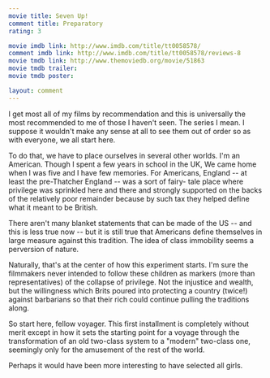 ```yaml
---
movie title: Seven Up!
comment title: Preparatory
rating: 3

movie imdb link: http://www.imdb.com/title/tt0058578/
comment imdb link: http://www.imdb.com/title/tt0058578/reviews-8
movie tmdb link: http://www.themoviedb.org/movie/51863
movie tmdb trailer: 
movie tmdb poster: 

layout: comment
---
```


I get most all of my films by recommendation and this is universally the most recommended to me of those I haven't seen. The series I mean. I suppose it wouldn't make any sense at all to see them out of order so as with everyone, we all start here.

To do that, we have to place ourselves in several other worlds. I'm an American. Though I spent a few years in school in the UK, We came home when I was five and I have few memories. For Americans, England -- at least the pre-Thatcher England -- was a sort of fairy- tale place where privilege was sprinkled here and there and strongly supported on the backs of the relatively poor remainder because by such tax they helped define what it meant to be British.

There aren't many blanket statements that can be made of the US -- and this is less true now -- but it is still true that Americans define themselves in large measure against this tradition. The idea of class immobility seems a perversion of nature.

Naturally, that's at the center of how this experiment starts. I'm sure the filmmakers never intended to follow these children as markers (more than representatives) of the collapse of privilege. Not the injustice and wealth, but the willingness which Brits poured into protecting a country (twice!) against barbarians so that their rich could continue pulling the traditions along.

So start here, fellow voyager. This first installment is completely without merit except in how it sets the starting point for a voyage through the transformation of an old two-class system to a "modern" two-class one, seemingly only for the amusement of the rest of the world.

Perhaps it would have been more interesting to have selected all girls.